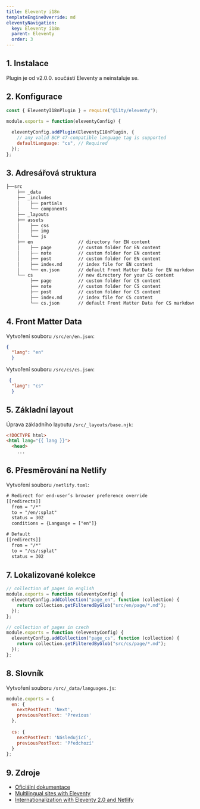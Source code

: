 ```yaml
---
title: Eleventy i18n
templateEngineOverride: md
eleventyNavigation:
  key: Eleventy i18n
  parent: Eleventy
  order: 3
---
```

## 1. Instalace
Plugin je od v2.0.0. součástí Eleventy a neinstaluje se. 

## 2. Konfigurace
```js
const { EleventyI18nPlugin } = require("@11ty/eleventy");

module.exports = function(eleventyConfig) {
  
  eleventyConfig.addPlugin(EleventyI18nPlugin, {
    // any valid BCP 47-compatible language tag is supported
    defaultLanguage: "cs", // Required
  });
};
```
## 3. Adresářová struktura
```html
├──src                        
    ├── _data                 
    ├── _includes             
    │    ├── partials       
    │    └── components      
    ├── _layouts              
    ├── assets                
    │    ├── css             
    │    ├── img             
    │    └── js              
    ├── en                 // directory for EN content
    │    ├── page          // custom folder for EN content
    │    ├── note          // custom folder for EN content
    │    ├── post          // custom folder for EN content
    │    ├── index.md      // index file for EN content
    │    └── en.json       // default Front Matter Data for EN markdown files
    └── cs                 // new directory for your CS content
         ├── page          // custom folder for CS content
         ├── note          // custom folder for CS content
         ├── post          // custom folder for CS content 
         ├── index.md      // index file for CS content
         └── cs.json       // default Front Matter Data for CS markdown files
```
## 4. Front Matter Data 
Vytvoření souboru `/src/en/en.json`: 
```json
{
  "lang": "en"
  }
```

Vytvoření souboru `/src/cs/cs.json`:
```json
 {
  "lang": "cs"
  }
```
## 5. Základní layout
Úprava základního layoutu `/src/_layouts/base.njk`:

```html
<!DOCTYPE html>
<html lang="{{ lang }}">
  <head>
    ...
```
## 6. Přesměrování na Netlify
Vytvoření souboru `/netlify.toml`: 

```html
# Redirect for end-user’s browser preference override
[[redirects]]
  from = "/*"
  to = "/en/:splat"
  status = 302
  conditions = {Language = ["en"]}

# Default
[[redirects]]
  from = "/*"
  to = "/cs/:splat"
  status = 302
```

## 7. Lokalizované kolekce
```js
// collection of pages in english
module.exports = function (eleventyConfig) {
  eleventyConfig.addCollection("page_en", function (collection) {
    return collection.getFilteredByGlob("src/en/page/*.md");
  });
};

// collection of pages in czech
module.exports = function (eleventyConfig) {
  eleventyConfig.addCollection("page_cs", function (collection) {
    return collection.getFilteredByGlob("src/cs/page/*.md");
  });
};
```

## 8. Slovník
Vytvoření souboru `/src/_data/languages.js`:
```js
module.exports = {
  en: {
    nextPostText: 'Next',
    previousPostText: 'Previous'
  },
  
  cs: {
    nextPostText: 'Následující',
    previousPostText: 'Předchozí'
  }
};
```

## 9. Zdroje
- [Oficiální dokumentace](https://www.11ty.dev/docs/plugins/i18n/)
- [Multilingual sites with Eleventy](https://www.webstoemp.com/blog/multilingual-sites-eleventy/)
- [Internationalization with Eleventy 2.0 and Netlify](https://www.lenesaile.com/en/blog/internationalization-with-eleventy-20-and-netlify/)

